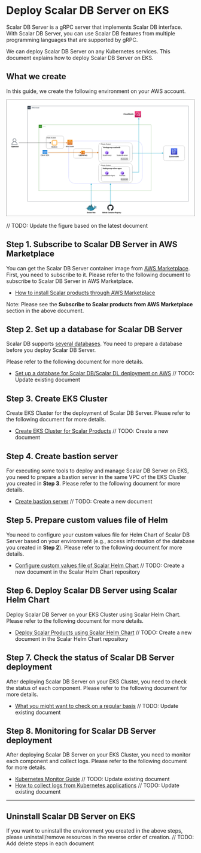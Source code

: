 # Deploy Scalar DB Server on EKS

Scalar DB Server is a gRPC server that implements Scalar DB interface. With Scalar DB Server, you can use Scalar DB features from multiple programming languages that are supported by gRPC.  

We can deploy Scalar DB Server on any Kubernetes services. This document explains how to deploy Scalar DB Server on EKS.  

## What we create

In this guide, we create the following environment on your AWS account.  

![image](images/scalardbserver-eks-diagram.png)

// TODO: Update the figure based on the latest document

## Step 1. Subscribe to Scalar DB Server in AWS Marketplace

You can get the Scalar DB Server container image from [AWS Marketplace](https://aws.amazon.com/marketplace/pp/prodview-rzbuhxgvqf4d2). First, you need to subscribe to it. Please refer to the following document to subscribe to Scalar DB Server in AWS Marketplace.  

* [How to install Scalar products through AWS Marketplace](./AwsMarketplaceGuide.md)

Note: Please see the **Subscribe to Scalar products from AWS Marketplace** section in the above document.  

## Step 2. Set up a database for Scalar DB Server

Scalar DB supports [several databases](https://github.com/scalar-labs/scalardb/blob/master/docs/scalardb-supported-databases.md). You need to prepare a database before you deploy Scalar DB Server.  

Please refer to the following document for more details.  

* [Set up a database for Scalar DB/Scalar DL deployment on AWS](./SetupDatabaseForAWS.md) // TODO: Update existing document

## Step 3. Create EKS Cluster

Create EKS Cluster for the deployment of Scalar DB Server. Please refer to the following document for more details.  

* [Create EKS Cluster for Scalar Products]() // TODO: Create a new document

## Step 4. Create bastion server

For executing some tools to deploy and manage Scalar DB Server on EKS, you need to prepare a bastion server in the same VPC of the EKS Cluster you created in **Step 3**. Please refer to the following document for more details.  

* [Create bastion server]() // TODO: Create a new document

## Step 5. Prepare custom values file of Helm

You need to configure your custom values file for Helm Chart of Scalar DB Server based on your environment (e.g., access information of the database you created in **Step 2**). Please refer to the following document for more details.  

* [Configure custom values file of Scalar Helm Chart]() // TODO: Create a new document in the Scalar Helm Chart repository

## Step 6. Deploy Scalar DB Server using Scalar Helm Chart

Deploy Scalar DB Server on your EKS Cluster using Scalar Helm Chart. Please refer to the following document for more details.  

* [Deploy Scalar Products using Scalar Helm Chart]() // TODO: Create a new document in the Scalar Helm Chart repository

## Step 7. Check the status of Scalar DB Server deployment

After deploying Scalar DB Server on your EKS Cluster, you need to check the status of each component. Please refer to the following document for more details.  

* [What you might want to check on a regular basis](./RegularCheck.md) // TODO: Update existing document

## Step 8. Monitoring for Scalar DB Server deployment

After deploying Scalar DB Server on your EKS Cluster, you need to monitor each component and collect logs. Please refer to the following document for more details.  

* [Kubernetes Monitor Guide](./K8sMonitorGuide.md) // TODO: Update existing document
* [How to collect logs from Kubernetes applications](./K8sLogCollectionGuide.md) // TODO: Update existing document

---

## Uninstall Scalar DB Server on EKS

If you want to uninstall the environment you created in the above steps, please uninstall/remove resources in the reverse order of creation.  // TODO: Add delete steps in each document
